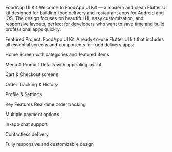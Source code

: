 FoodApp UI Kit
Welcome to FoodApp UI Kit — a modern and clean Flutter UI kit designed for building food delivery and restaurant apps for Android and iOS. The design focuses on beautiful UI, easy customization, and responsive layouts, perfect for developers who want to save time and build professional apps quickly.

Featured Project: FoodApp UI Kit
A ready-to-use Flutter UI kit that includes all essential screens and components for food delivery apps:

Home Screen with categories and featured items

Menu & Product Details with appealing layout

Cart & Checkout screens

Order Tracking & History

Profile & Settings

Key Features
Real-time order tracking

Multiple payment options

In-app chat support

Contactless delivery

Fully responsive and customizable design